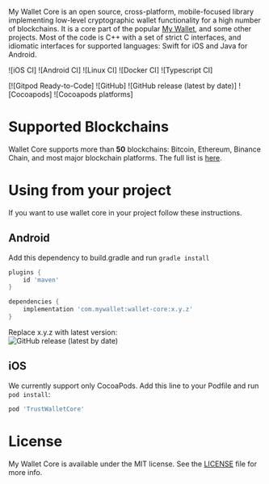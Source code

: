 My Wallet Core is an open source, cross-platform, mobile-focused library
implementing low-level cryptographic wallet functionality for a high number of blockchains.
It is a core part of the popular [My Wallet](https://www.mywalletbsc.com), and some other projects.
Most of the code is C++ with a set of strict C interfaces, and idiomatic interfaces for supported languages:
Swift for iOS and Java for Android.

![iOS CI]
![Android CI]
![Linux CI]
![Docker CI]
![Typescript CI]

[![Gitpod Ready-to-Code]
![GitHub]
![GitHub release (latest by date)]
![Cocoapods]
![Cocoapods platforms]

# Supported Blockchains

Wallet Core supports more than **50** blockchains: Bitcoin, Ethereum, Binance Chain, and most major blockchain platforms.
The full list is [here](docs/coins.md).

# Using from your project

If you want to use wallet core in your project follow these instructions.

## Android

Add this dependency to build.gradle and run `gradle install`

```groovy
plugins {
    id 'maven'
}

dependencies {
    implementation 'com.mywallet:wallet-core:x.y.z'
}
```
Replace x.y.z with latest version:  
![GitHub release (latest by date)](https://img.shields.io/github/v/release/mywallet/wallet-core)

## iOS

We currently support only CocoaPods. Add this line to your Podfile and run `pod install`:

```ruby
pod 'TrustWalletCore'
```

# License

My Wallet Core is available under the MIT license. See the [LICENSE](LICENSE) file for more info.

